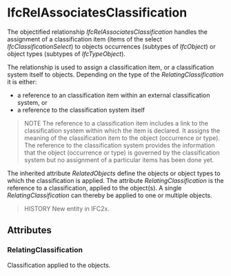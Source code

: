 # IfcRelAssociatesClassification

The objectified relationship _IfcRelAssociatesClassification_ handles the assignment of a classification item (items of the select _IfcClassificationSelect_) to objects occurrences (subtypes of _IfcObject_) or object types (subtypes of _IfcTypeObject_).<!-- end of definition -->

The relationship is used to assign a classification item, or a classification system itself to objects. Depending on the type of the _RelatingClassification_ it is either:

* a reference to an classification item within an external classification system, or
* a reference to the classification system itself

> NOTE  The reference to a classification item includes a link to the classification system within which the item is declared. It assigns the meaning of the classification item to the object (occurrence or type). The reference to the classification system provides the information that the object (occurrence or type) is governed by the classification system but no assignment of a particular items has been done yet.

The inherited attribute _RelatedObjects_ define the objects or object types to which the classification is applied. The attribute _RelatingClassification_ is the reference to a classification, applied to the object(s). A single _RelatingClassification_ can thereby be applied to one or multiple objects.

> HISTORY  New entity in IFC2x.

## Attributes

### RelatingClassification
Classification applied to the objects.
